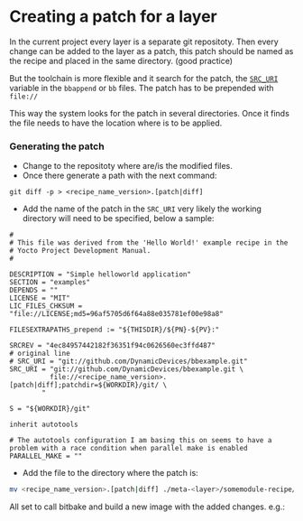# Creating a patch for a layer

In the current project every layer is a separate git repositoty.
Then every change can be added to the layer as a patch, this patch should be
named as the recipe and placed in the same directory. (good practice)

But the toolchain is more flexible and it search for the patch, the [`SRC_URI`](https://www.yoctoproject.org/docs/latest/ref-manual/ref-manual.html#var-SRC_URI)
variable in the `bbappend` or `bb` files. The patch has to be prepended with `file://`

This way the system looks for the patch in several directories. Once it finds
the file needs to have the location where is to be applied.



### Generating the patch

* Change to the repositoty where are/is the modified files.
* Once there generate a path with the next command:
```
git diff -p > <recipe_name_version>.[patch|diff]
```
* Add the name of the patch in the `SRC_URI` very likely the working directory
will need to be specified, below a sample:

```
#
# This file was derived from the 'Hello World!' example recipe in the
# Yocto Project Development Manual.
#

DESCRIPTION = "Simple helloworld application"
SECTION = "examples"
DEPENDS = ""
LICENSE = "MIT"
LIC_FILES_CHKSUM = "file://LICENSE;md5=96af5705d6f64a88e035781ef00e98a8"

FILESEXTRAPATHS_prepend := "${THISDIR}/${PN}-${PV}:"

SRCREV = "4ec84957442182f36351f94c0626560ec3ffd487"
# original line
# SRC_URI = "git://github.com/DynamicDevices/bbexample.git"
SRC_URI = "git://github.com/DynamicDevices/bbexample.git \
          file://<recipe_name_version>.[patch|diff];patchdir=${WORKDIR}/git/ \
        "

S = "${WORKDIR}/git"

inherit autotools

# The autotools configuration I am basing this on seems to have a problem with a race condition when parallel make is enabled
PARALLEL_MAKE = ""
```
* Add the file to the directory where the patch is:
```sh
mv <recipe_name_version>.[patch|diff] ./meta-<layer>/somemodule-recipe/
```


All set to call bitbake and build a new image with the added changes.
e.g.:
```

```
